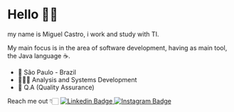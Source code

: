 # Hello 👋🏻

my name is Miguel Castro, i work and study with TI.

My main focus is in the area of ​​software development, having as main tool, the Java language ☕️.

- 📍 São Paulo - Brazil
- 👨🏻‍🎓 Analysis and Systems Development
- 💼 Q.A (Quality Assurance)

Reach me out 👇🏻
[
![Linkedin Badge](https://www.linkedin.com/in/miguel-castro-b199b71b4/)
](https://www.linkedin.com/in/miguel-castro-b199b71b4/)[
![Instagram Badge](https://www.instagram.com/gueel_castro/)
](https://www.instagram.com/gueel_castro/)

